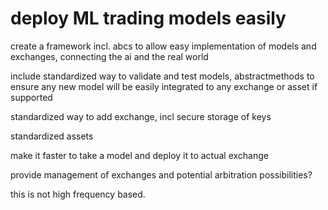 # deploy ML trading models easily


create a framework incl. abcs to allow easy implementation of models and exchanges, connecting the ai and the real world

include standardized way to validate and test models, abstractmethods to ensure
any new model will be easily integrated to any exchange or asset if supported

standardized way to add exchange, incl secure storage of keys

standardized assets


make it faster to take a model and deploy it to actual exchange

provide management of exchanges and potential arbitration possibilities?

this is not high frequency based.

